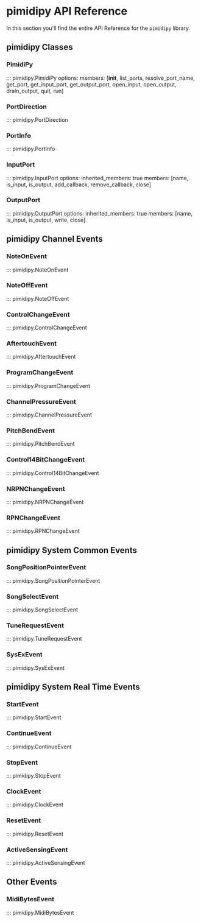 # pimidipy API Reference

In this section you'll find the entire API Reference for the `pimidipy` library.

## pimidipy Classes

### PimidiPy

::: pimidipy.PimidiPy
	options:
		members: [__init__, list_ports, resolve_port_name, get_port, get_input_port, get_output_port, open_input, open_output, drain_output, quit, run]

### PortDirection

::: pimidipy.PortDirection

### PortInfo

::: pimidipy.PortInfo

### InputPort

::: pimidipy.InputPort
	options:
		inherited_members: true
		members: [name, is_input, is_output, add_callback, remove_callback, close]

### OutputPort

::: pimidipy.OutputPort
	options:
		inherited_members: true
		members: [name, is_input, is_output, write, close]

## pimidipy Channel Events

### NoteOnEvent

::: pimidipy.NoteOnEvent

### NoteOffEvent

::: pimidipy.NoteOffEvent

### ControlChangeEvent

::: pimidipy.ControlChangeEvent

### AftertouchEvent

::: pimidipy.AftertouchEvent

### ProgramChangeEvent

::: pimidipy.ProgramChangeEvent

### ChannelPressureEvent

::: pimidipy.ChannelPressureEvent

### PitchBendEvent

::: pimidipy.PitchBendEvent

### Control14BitChangeEvent

::: pimidipy.Control14BitChangeEvent

### NRPNChangeEvent

::: pimidipy.NRPNChangeEvent

### RPNChangeEvent

::: pimidipy.RPNChangeEvent

## pimidipy System Common Events

### SongPositionPointerEvent

::: pimidipy.SongPositionPointerEvent

### SongSelectEvent

::: pimidipy.SongSelectEvent

### TuneRequestEvent

::: pimidipy.TuneRequestEvent

### SysExEvent

::: pimidipy.SysExEvent

## pimidipy System Real Time Events

### StartEvent

::: pimidipy.StartEvent

### ContinueEvent

::: pimidipy.ContinueEvent

### StopEvent

::: pimidipy.StopEvent

### ClockEvent

::: pimidipy.ClockEvent

### ResetEvent

::: pimidipy.ResetEvent

### ActiveSensingEvent

::: pimidipy.ActiveSensingEvent

## Other Events

### MidiBytesEvent

::: pimidipy.MidiBytesEvent
